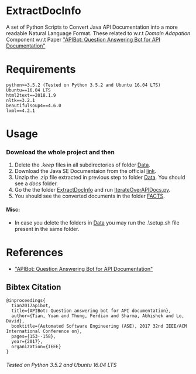 # ExtractDocInfo
A set of Python Scripts to Convert Java API Documentation into a more readable Natural Language Format. These related to w.r.t _Domain Adapation_ Component 
w.r.t Paper ["APIBot: Question Answering Bot for API Documentation"](https://dl.acm.org/citation.cfm?id=3155585)

# Requirements
```
python>=3.5.2 (Tested on Python 3.5.2 and Ubuntu 16.04 LTS)
Ubuntu==16.04 LTS
html2text==2018.1.9
nltk==3.2.1
beautifulsoup4==4.6.0
lxml==4.2.1
```

# Usage

### Download the whole project and then
1. Delete the _.keep_ files in all subdirectories of folder [Data](https://github.com/abhishek9sharma/apibot/tree/master/Data/).
2. Download the Java SE Documentaion from the official [link](http://www.oracle.com/technetwork/java/javase/documentation/jdk8-doc-downloads-2133158.html).
3. Unzip the .zip file extracted in previous step to folder [Data](https://github.com/abhishek9sharma/apibot/tree/master/Data/). You should see a _docs_ folder.
4.  Go the the folder  [ExtractDocInfo](https://github.com/abhishek9sharma/apibot/tree/master/ExtractDocInfo/) and run [IterateOverAPIDocs.py](https://github.com/abhishek9sharma/apibot/tree/master/ExtractDocInfo/IterateOverAPIDocs.py).
5. You should see the converted documents in the folder [FACTS](https://github.com/abhishek9sharma/apibot/tree/master/Data/FACTS).

#### Misc:
*   In case you delete the folders in  [Data](https://github.com/abhishek9sharma/apibot/tree/master/Data) you may run the .\setup.sh file present in the same folder.




# References
* ["APIBot: Question Answering Bot for API Documentation"](https://dl.acm.org/citation.cfm?id=3155585)

## Bibtex Citation 
```
@inproceedings{
  tian2017apibot,
  title={APIBot: Question answering bot for API documentation},
  author={Tian, Yuan and Thung, Ferdian and Sharma, Abhishek and Lo, David},
  booktitle={Automated Software Engineering (ASE), 2017 32nd IEEE/ACM International Conference on},
  pages={153--158},
  year={2017},
  organization={IEEE}
}
```


###### Tested on Python 3.5.2 and Ubuntu 16.04 LTS
